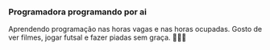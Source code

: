 ###  Programadora  programando por ai
Aprendendo programação nas horas vagas e nas horas ocupadas.
Gosto de  ver filmes, jogar futsal e fazer piadas sem graça. 👩🏻‍💻

<!--
**Ibsiany/Ibsiany** is a ✨ _special_ ✨ repository because its `README.md` (this file) appears on your GitHub profile.

Here are some ideas to get you started:

- 🔭 I’m currently working on ...
- 🌱 I’m currently learning ...
- 👯 I’m looking to collaborate on ...
- 🤔 I’m looking for help with ...
- 💬 Ask me about ...
- 📫 How to reach me: ...
- 😄 Pronouns: ...
- ⚡ Fun fact: ...
-->
